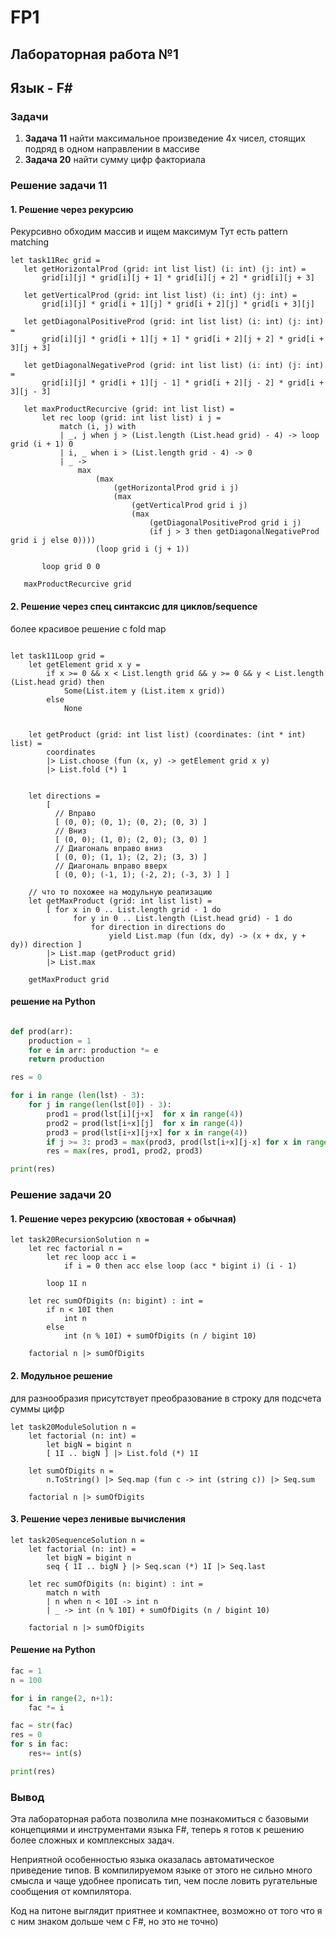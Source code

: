 # FP1
## Лабораторная работа №1 

## Язык - F#

### Задачи
 1. **Задача 11** найти максимальное произведение 4х чисел, стоящих подряд в одном направлении в массиве
 2. **Задача 20** найти сумму цифр факториала

 ### Решение задачи 11
 #### 1. Решение через рекурсию

 Рекурсивно обходим массив и ищем максимум
 Тут есть pattern matching

 ```f#
 let task11Rec grid =
    let getHorizontalProd (grid: int list list) (i: int) (j: int) =
        grid[i][j] * grid[i][j + 1] * grid[i][j + 2] * grid[i][j + 3]

    let getVerticalProd (grid: int list list) (i: int) (j: int) =
        grid[i][j] * grid[i + 1][j] * grid[i + 2][j] * grid[i + 3][j]

    let getDiagonalPositiveProd (grid: int list list) (i: int) (j: int) =
        grid[i][j] * grid[i + 1][j + 1] * grid[i + 2][j + 2] * grid[i + 3][j + 3]

    let getDiagonalNegativeProd (grid: int list list) (i: int) (j: int) =
        grid[i][j] * grid[i + 1][j - 1] * grid[i + 2][j - 2] * grid[i + 3][j - 3]

    let maxProductRecurcive (grid: int list list) =
        let rec loop (grid: int list list) i j =
            match (i, j) with
            | _, j when j > (List.length (List.head grid) - 4) -> loop grid (i + 1) 0
            | i, _ when i > (List.length grid - 4) -> 0
            | _ ->
                max
                    (max
                        (getHorizontalProd grid i j)
                        (max
                            (getVerticalProd grid i j)
                            (max
                                (getDiagonalPositiveProd grid i j)
                                (if j > 3 then getDiagonalNegativeProd grid i j else 0))))
                    (loop grid i (j + 1))

        loop grid 0 0

    maxProductRecurcive grid
 ```

#### 2. Решение через спец синтаксис для циклов/sequence 

более красивое решение с fold map 

```f#

let task11Loop grid =
    let getElement grid x y =
        if x >= 0 && x < List.length grid && y >= 0 && y < List.length (List.head grid) then
            Some(List.item y (List.item x grid))
        else
            None


    let getProduct (grid: int list list) (coordinates: (int * int) list) =
        coordinates
        |> List.choose (fun (x, y) -> getElement grid x y)
        |> List.fold (*) 1


    let directions =
        [
          // Вправо
          [ (0, 0); (0, 1); (0, 2); (0, 3) ]
          // Вниз
          [ (0, 0); (1, 0); (2, 0); (3, 0) ]
          // Диагональ вправо вниз
          [ (0, 0); (1, 1); (2, 2); (3, 3) ]
          // Диагональ вправо вверх
          [ (0, 0); (-1, 1); (-2, 2); (-3, 3) ] ]

    // что то похожее на модульную реализацию
    let getMaxProduct (grid: int list list) =
        [ for x in 0 .. List.length grid - 1 do
              for y in 0 .. List.length (List.head grid) - 1 do
                  for direction in directions do
                      yield List.map (fun (dx, dy) -> (x + dx, y + dy)) direction ]
        |> List.map (getProduct grid)
        |> List.max

    getMaxProduct grid

```

#### решение на Python

```python

def prod(arr):
    production = 1
    for e in arr: production *= e
    return production

res = 0

for i in range (len(lst) - 3):
    for j in range(len(lst[0]) - 3):
        prod1 = prod(lst[i][j+x]  for x in range(4))
        prod2 = prod(lst[i+x][j]  for x in range(4))
        prod3 = prod(lst[i+x][j+x] for x in range(4))
        if j >= 3: prod3 = max(prod3, prod(lst[i+x][j-x] for x in range(4)))
        res = max(res, prod1, prod2, prod3)

print(res)
```


### Решение задачи 20

#### 1. Решение через рекурсию (хвостовая + обычная)

```f#
let task20RecursionSolution n =
    let rec factorial n =
        let rec loop acc i =
            if i = 0 then acc else loop (acc * bigint i) (i - 1)

        loop 1I n

    let rec sumOfDigits (n: bigint) : int =
        if n < 10I then
            int n
        else
            int (n % 10I) + sumOfDigits (n / bigint 10)

    factorial n |> sumOfDigits
```

#### 2. Модульное решение
для разнообразия присутствует преобразование в строку для подсчета суммы цифр
```f#
let task20ModuleSolution n =
    let factorial (n: int) =
        let bigN = bigint n
        [ 1I .. bigN ] |> List.fold (*) 1I

    let sumOfDigits n =
        n.ToString() |> Seq.map (fun c -> int (string c)) |> Seq.sum

    factorial n |> sumOfDigits
```


#### 3. Решение через ленивые вычисления

```f#
let task20SequenceSolution n =
    let factorial (n: int) =
        let bigN = bigint n
        seq { 1I .. bigN } |> Seq.scan (*) 1I |> Seq.last

    let rec sumOfDigits (n: bigint) : int =
        match n with
        | n when n < 10I -> int n
        | _ -> int (n % 10I) + sumOfDigits (n / bigint 10)

    factorial n |> sumOfDigits
```

#### Решение на Python
```python
fac = 1
n = 100

for i in range(2, n+1):
    fac *= i

fac = str(fac)
res = 0
for s in fac:
    res+= int(s)

print(res)
```


### Вывод

Эта лабораторная работа позволила мне познакомиться с базовыми концепциями и инструментами языка F#, теперь я готов к решению более сложных и комплексных задач. 

Неприятной особенностью языка оказалась автоматическое приведение типов. В компилируемом языке от этого не сильно много смысла и чаще удобнее прописать тип, чем после ловить ругательные сообщения от компилятора.

Код на питоне выглядит приятнее и компактнее, возможно от того что я с ним знаком дольше чем с F#, но это не точно)